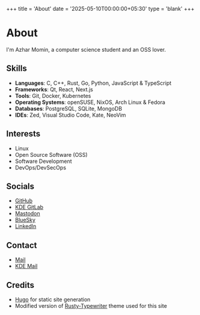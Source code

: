 +++
title = 'About'
date = '2025-05-10T00:00:00+05:30'
type = 'blank'
+++

# About

I'm Azhar Momin, a computer science student and an OSS lover.

## Skills

- **Languages**: C, C++, Rust, Go, Python, JavaScript & TypeScript
- **Frameworks**: Qt, React, Next.js
- **Tools**: Git, Docker, Kubernetes
- **Operating Systems**: openSUSE, NixOS, Arch Linux & Fedora
- **Databases**: PostgreSQL, SQLite, MongoDB
- **IDEs**: Zed, Visual Studio Code, Kate, NeoVim

## Interests

- Linux
- Open Source Software (OSS)
- Software Development
- DevOps/DevSecOps

## Socials

- [GitHub](https://github.com/AmazingAkai)
- [KDE GitLab](https://invent.kde.org/amazingakai)
- [Mastodon](https://mastodon.social/@azharmomin)
- [BlueSky](https://bsky.app/profile/azharmomin.bsky.social)
- [LinkedIn](https://linkedin.com/in/azhar-momin)

## Contact

- [Mail](mailto:azharmomin@proton.me)
- [KDE Mail](mailto:azhar.momin@kdemail.net)

## Credits
- [Hugo](https://gohugo.io/) for static site generation
- Modified version of [Rusty-Typewriter](https://github.com/math-queiroz/rusty-typewriter) theme used for this site
